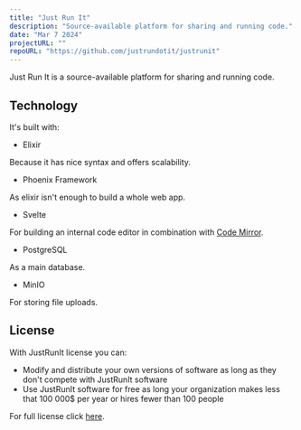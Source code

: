 ```yaml
---
title: "Just Run It"
description: "Source-available platform for sharing and running code."
date: "Mar 7 2024"
projectURL: ""
repoURL: "https://github.com/justrundotit/justrunit"
---
```


Just Run It is a source-available platform for sharing and running code.

## Technology

It's built with:

- Elixir

Because it has nice syntax and offers scalability.

- Phoenix Framework

As elixir isn't enough to build a whole web app.

- Svelte

For building an internal code editor in combination with [Code Mirror](https://codemirror.net).

- PostgreSQL

As a main database.

- MinIO

For storing file uploads.

## License

With JustRunIt license you can:

- Modify and distribute your own versions of software as long as they don't compete with JustRunIt software
- Use JustRunIt software for free as long your organization makes less that 100 000$ per year or hires fewer than 100 people

For full license click [here](https://github.com/justrundotit/justrunit/blob/main/LICENSE.md).
